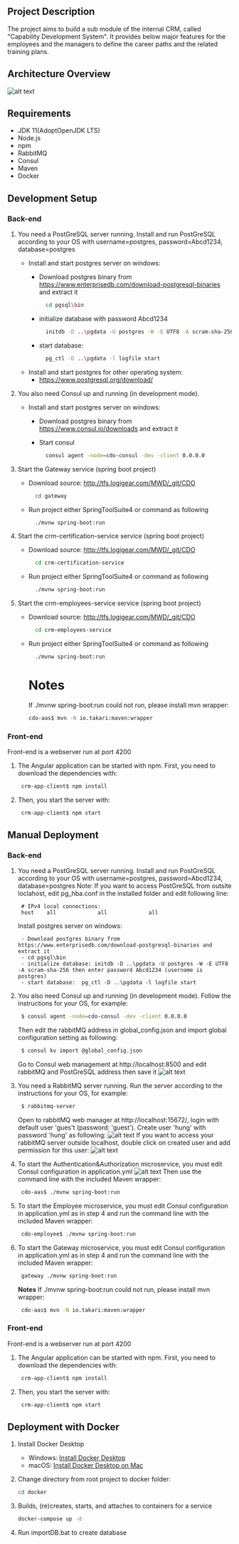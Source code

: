 
## Project Description

The project aims to build a sub module of the internal CRM, called "Capability Development System". It provides below major features for the employees and the managers to define the career paths and the related training plans.
  
## Architecture Overview
  
  ![alt text](./images/architecture.png)
  
## Requirements
* JDK 11(AdoptOpenJDK LTS)  
* Node.js 
* npm 
* RabbitMQ 
* Consul 
* Maven
* Docker

## Development Setup

### Back-end

1. You need a PostGreSQL server running. Install and run PostGreSQL according to your OS with username=postgres, password=Abcd1234, database=postgres
   
   - Install and start postgres server on windows:
     - Download postgres binary from https://www.enterprisedb.com/download-postgresql-binaries and extract it
       
       ```bash
         cd pgsql\bin
       ```
     - initialize database with password Abcd1234
       
       ```bash
         initdb -D ..\pgdata -U postgres -W -E UTF8 -A scram-sha-256
       ```
     - start database:  
       
       ```bash
         pg_ctl -D ..\pgdata -l logfile start
       ```
   - Install and start postgres  for other operating system:
     - https://www.postgresql.org/download/

2. You also need Consul up and running (in development mode). 
   
   - Install and start postgres server on windows:
     - Download postgres binary from https://www.consul.io/downloads and extract it
     - Start consul
       
       ```bash
         consul agent -node=cdo-consul -dev -client 0.0.0.0
       ```

3. Start the Gateway service (spring boot project)
   
   - Download source: http://tfs.logigear.com/MWD/_git/CDO
     
     ```bash
       cd gateway
     ```
   - Run project either SpringToolSuite4 or command as following
     
     ```bash
       ./mvnw spring-boot:run
     ```

4. Start the crm-certification-service service (spring boot project)
   
   - Download source: http://tfs.logigear.com/MWD/_git/CDO
     
     ```bash
       cd crm-certification-service
     ```
   - Run project either SpringToolSuite4 or command as following
     
     ```bash
       ./mvnw spring-boot:run
     ```

5. Start the crm-employees-service service (spring boot project)
   
   - Download source: http://tfs.logigear.com/MWD/_git/CDO
     
     ```bash
       cd crm-employees-service
     ```
   - Run project either SpringToolSuite4 or command as following
     
     ```bash
       ./mvnw spring-boot:run
     ```
     
     # Notes
     
     If ./mvnw spring-boot:run could not run, please install mvn wrapper:
     
     ```bash
     cdo-aas$ mvn -N io.takari:maven:wrapper
     ```

### Front-end

Front-end is a webserver run at port 4200

1. The Angular application can be started with npm. First, you need to download the dependencies with:
   
   ```bash
    crm-app-client$ npm install
   ```
2. Then, you start the server with:
   
   ```bash
    crm-app-client$ npm start
   ```

## Manual Deployment

### Back-end

1. You need a PostGreSQL server running. Install and run PostGreSQL according to your OS with username=postgres, password=Abcd1234, database=postgres
    Note: If you want to access PostGreSQL from outsite loclahost, edit pg_hba.conf in the installed folder and edit following line:
   
   ```
    # IPv4 local connections:
    host    all             all             all
   ```
   
    Install postgres server on windows:
   
        - Download postgres binary from https://www.enterprisedb.com/download-postgresql-binaries and extract it
        - cd pgsql\bin
        - initialize database: initdb -D ..\pgdata -U postgres -W -E UTF8 -A scram-sha-256 then enter password Abcd1234 (username is postgres)
        - start database:  pg_ctl -D ..\pgdata -l logfile start

2. You also need Consul up and running (in development mode). Follow the instructions for your OS, for example:
   
   ```bash
    $ consul agent -node=cdo-consul -dev -client 0.0.0.0
   ```
   
    Then edit the rabbitMQ address in global_config.json and import global configuration setting as following:
   
   ```bash
    $ consul kv import @global_config.json
   ```
   
    Go to Consul web management at  http://localhost:8500 and edit rabbitMQ and PostGreSQL address then save it
    ![alt text](./images/consulKVConfiguration.png)

3. You need a RabbitMQ server running. Run the server according to the instructions for your OS, for example:
   
   ```bash
    $ rabbitmq-server
   ```
   
    Open to rabbitMQ web manager at http://localhost:15672/, login with default user 'gues't (password: 'guest'). Create user 'hung' with password 'hung' as following:
    ![alt text](./images/rabbitMQCreateUser.png)
    If you want to access your rabbitMQ server outside localhost, double click on created user and add permission for this user:
    ![alt text](./images/rabbitMQAddRemotePermission.png)

4. To start the Authentication&Authorization microservice, you must edit Consul configuration in application.yml 
    ![alt text](./images/consulConfiguration.png)
    Then  use the command line with the included Maven wrapper:
   
   ```bash
    cdo-aas$ ./mvnw spring-boot:run
   ```

5. To start the Employee microservice, you must edit Consul configuration in application.yml as in step 4 and run the command line with the included Maven wrapper:
   
   ```bash
    cdo-employee$ ./mvnw spring-boot:run
   ```

6. To start the Gateway microservice, you must edit Consul configuration in application.yml as in step 4 and run the command line with the included Maven wrapper:
   
   ```bash
    gateway ./mvnw spring-boot:run
   ```
   
	  **Notes**
   If ./mvnw spring-boot:run could not run, please install mvn wrapper:
   
   ```bash
    cdo-aas$ mvn -N io.takari:maven:wrapper
   ```

### Front-end
Front-end is a webserver run at port 4200
1. The Angular application can be started with npm. First, you need to download the dependencies with:
   
   ```bash
    crm-app-client$ npm install
   ```
2. Then, you start the server with:
   
   ```bash
    crm-app-client$ npm start
   ```

## Deployment with Docker

1. Install Docker Desktop
	+ Windows: [Install Docker Desktop ](https://docs.docker.com/docker-for-windows/install/)
	+ macOS:  [Install Docker Desktop on Mac](https://docs.docker.com/docker-for-mac/install/)

2. Change directory from root project  to docker folder:
   
   ```bash
   cd docker
   ```
3. Builds, (re)creates, starts, and attaches to containers for a service
   
   ```bash
   docker-compose up -d
   ```
4. Run importDB.bat to create database
